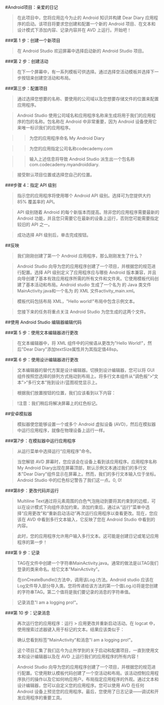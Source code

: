 #Android项目：亲爱的日记

>在此项目中，您将应用迄今为止的 Android 知识并构建 Dear Diary 应用程序的启动。该项目将要求您创建和配置一个新的 Android 项目、在文本和设计模式下添加内容、记录内容并在 AVD 上运行。开始吧！

###第 1 步：创建一个新项目

> 在 Android Studio 欢迎屏幕中选择启动新的 Android Studio 项目。

###第 2 步：创建活动

> 在下一个屏幕中，有一系列模板可供选择。通过选择空活动模板并选择下一步按钮来创建空活动和布局。

###第三步：配置项目

> 通过选择您想要的名称、要使用的公司域以及您想要存储文件的位置来配置应用程序。

> Android Studio 使用公司域名和应用程序名称来生成将用于我们的应用程序的包的名称。包名称在 Android 中非常重要，因为 Android 设备使用它来唯一标识我们的应用程序。

>> 为您的应用程序命名 My Android Diary

>> 为您的应用指定公司名称codecademy.com

>> 输入上述信息将导致 Android Studio 派生出一个包名称com.codecademy.myandroiddiary.

> 接受默认项目位置或选择您自己的位置。

###步骤 4：指定 API 级别

> 指示您的应用程序将使用哪个 Android API 级别。选择可为您提供大约 85% 覆盖率的 API。

> API 级别随着 Android 的每个新版本而提高。除非您的应用程序需要最新的 Android 功能，并且您只需要它在最新的设备上运行，否则您可能需要指定较旧的 API 之一。

> 成功选择 API 级别后，单击完成按钮。

##反映

> 我们刚刚创建了第一个 Android 应用程序，那么刚刚发生了什么？

> Android Studio 向导为您的应用程序创建了一个项目，并根据您的规范进行配置。选择 API 级别定义了应用程序应与哪些 Android 版本兼容，并且向导创建了基本有效应用程序所需的所有文件和文件夹。它使用模板代码创建了基本活动和布局。Android studio 生成了一个名为 的 Java 类文件MainActivity.java和一个名为 的 XML 文件activity_main.xml。

> 模板代码包括布局 XML，"Hello world!"布局中包含示例文本。

> 您接下来的任务将重点关注 Android Studio 为您生成的这两个文件。

##使用 Android Studio 编辑器编辑代码

###第 5 步：使用文本编辑器进行更改

> 在文本编辑器中，将 XML 组件中的问候语<TextView>从更改为"Hello World!"，然后"Dear Diary"添加textSize属性并为其指定值48sp。

###第 6 步：使用设计编辑器进行更改

> 文本编辑器的替代方案是设计编辑器。切换到设计编辑器，您可以将 GUI 组件按照您选择的排列方式拖动到布局上。将多行文本组件从“调色板”>“文本”>“多行文本”拖到设计/蓝图视觉显示上。

> 根据我们放置按钮的位置，我们应该看到以下内容：

> !注意：我们稍后将解决屏幕上的红色标记。

##安卓模拟器

> 模拟器使您能够设置一个或多个 Android 虚拟设备 (AVD)，然后在模拟器中运行应用程序，就像在物理设备上运行一样。

###第7步：在模拟器中运行应用程序

> 从运行菜单中选择运行“应用程序”命令。

> 当您解锁 AVD 屏幕时，您应该会在设备上看到该应用程序。应用程序名称My Android Diary出现在屏幕顶部，默认示例文本通过我们的多行文本"Dear Diary"组件显示在屏幕上。然而，我们的多行文本输入位于坐标。Android Studio 中的红色标记警告了我们这一点。0, 0!

###第8步：更改代码并运行

> Multiline Text通过将元素周围的白色气泡拖动到要将其约束到的边框，可以在设计模式下向组件添加约束。添加约束后，通过从“运行”菜单中选择“应用更改”和“重新启动活动”再次运行应用程序以查看更改。现在，您应该在 AVD 中看到多行文本输入，它反映了您在 Android Studio 中看到的内容。

>此时，您的应用程序允许用户输入多行文本。这可能是创建日记或笔记应用程序的第一步！

###第 9 步：记录

> TAG在文件中创建一个字符串MainActivity.java。通常的做法是以TAG我们登录的类来命名。给它文本"MainActivity"。

>在onCreateBundle()方法中，调用该Log.i方法。Android studio 应该在Log文件导入部分导入类。您将传递给该方法的第一个值Log.i()将是您创建的字符串TAG。第二个值将是我们要记录的消息的字符串值。

>记录消息"I am a logging pro!"。

###第 10 步：记录消息

> 再次运行您的应用程序：运行 > 应用更改并重新启动活动。在 logcat 中，使用搜索过滤器键入用于标记的文本。结果应该类似于：

> 确认您看到标签"MainActivity"和消息"I am a logging pro!"。

> 这个项目汇集了我们迄今为止所学到的关于启动和配置项目，一直到使用文本和设计编辑器以及在 AVD 上运行我们的应用程序的所有内容！

> Android Studio 向导为您的应用程序创建了一个项目，并根据您的规范进行配置。它使用默认模板代码创建了一个空活动和布局。该活动控制应用程序执行的操作以及它如何响应用户。布局指定应用程序的外观。通过文本和设计编辑器，您可以自定义您的应用程序。您可以使用 AVD 在任何 Android 设备上预览您的应用程序。最后，您使用了日志记录——调试和开发应用程序的重要工具。
